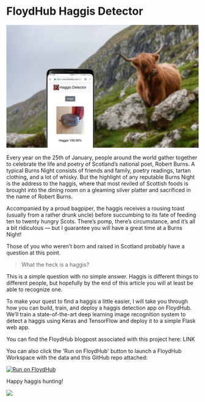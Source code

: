 # FloydHub Haggis Detector
![](haggis-hunt.jpg)

Every year on the 25th of January, people around the world gather together to celebrate the life and poetry of Scotland’s national poet, Robert Burns. A typical Burns Night consists of friends and family, poetry readings, tartan clothing, and a lot of whisky. But the highlight of any reputable Burns Night is the address to the haggis, where that most reviled of Scottish foods is brought into the dining room on a gleaming silver platter and sacrificed in the name of Robert Burns.

Accompanied by a proud bagpiper, the haggis receives a rousing toast (usually from a rather drunk uncle) before succumbing to its fate of feeding ten to twenty hungry Scots. There’s pomp, there’s circumstance, and it’s all a bit ridiculous — but I guarantee you will have a great time at a Burns Night!

Those of you who weren’t born and raised in Scotland probably have a question at this point. 

> What the heck is a haggis? 

This is a simple question with no simple answer. Haggis is different things to different people, but hopefully by the end of this article you will at least be able to recognize one.

To make your quest to find a haggis a little easier, I will take you through how you can build, train, and deploy a haggis detection app on FloydHub. We’ll train a state-of-the-art deep learning image recognition system to detect a haggis using Keras and TensorFlow and deploy it to a simple Flask web app.

You can find the FloydHub blogpost associated with this project here: LINK

You can also click the 'Run on FloydHub' button to launch a FloydHub Workspace with the data and this GitHub repo attached:

 [![Run on FloydHub](https://static.floydhub.com/button/button-small.svg)](https://floydhub.com/run?template=https://github.com/euanwielewski/floydhub-haggis-detector)

Happy haggis hunting!

![](haggis-detector-demo.gif)